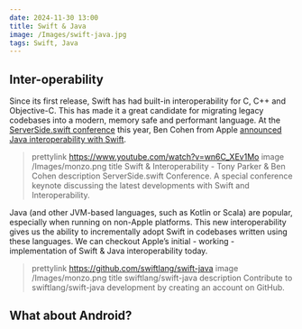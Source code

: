```yaml
---
date: 2024-11-30 13:00
title: Swift & Java
image: /Images/swift-java.jpg
tags: Swift, Java
---
```


## Inter-operability

Since its first release, Swift has had built-in interoperability for C, C++ and Objective-C.
This has made it a great candidate for migrating legacy codebases into a modern, memory safe and performant language. 
At the [ServerSide.swift conference](https://www.serversideswift.info) this year, Ben Cohen from Apple [announced Java interoperability with Swift](https://www.youtube.com/watch?v=wn6C_XEv1Mo).

> prettylink https://www.youtube.com/watch?v=wn6C_XEv1Mo
> image /Images/monzo.png
> title Swift & Interoperability - Tony Parker & Ben Cohen
> description ServerSide.swift Conference. A special conference keynote discussing the latest developments with Swift and Interoperability.

Java (and other JVM-based languages, such as Kotlin or Scala) are popular, especially when running on non-Apple platforms.
This new interoperability gives us the ability to incrementally adopt Swift in codebases written using these languages.
We can checkout Apple’s initial - working - implementation of Swift & Java interoperability today.

> prettylink https://github.com/swiftlang/swift-java
> image /Images/monzo.png
> title swiftlang/swift-java
> description Contribute to swiftlang/swift-java development by creating an account on GitHub.

## What about Android?
